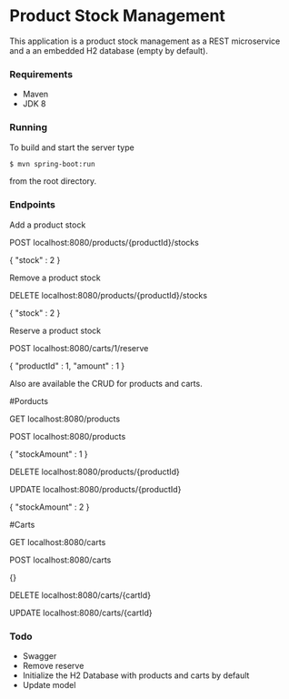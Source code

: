# Product Stock Management

This application is a product stock management as a REST microservice and a an embedded H2 database (empty by default).

### Requirements

- Maven
- JDK 8

### Running

To build and start the server type

```sh
$ mvn spring-boot:run
```

from the root directory.

### Endpoints

Add a product stock

POST localhost:8080/products/{productId}/stocks

{
	"stock" : 2
}

Remove a product stock

DELETE localhost:8080/products/{productId}/stocks

{
	"stock" : 2
}

Reserve a product stock

POST localhost:8080/carts/1/reserve

{
	"productId" : 1,
	"amount" : 1
}


Also are available the CRUD for products and carts.

#Porducts

GET localhost:8080/products

POST localhost:8080/products

{
	"stockAmount" : 1
}

DELETE localhost:8080/products/{productId}

UPDATE localhost:8080/products/{productId}

{
	"stockAmount" : 2
}


#Carts

GET localhost:8080/carts

POST localhost:8080/carts

{}

DELETE localhost:8080/carts/{cartId}

UPDATE localhost:8080/carts/{cartId}



### Todo

 - Swagger
 - Remove reserve
 - Initialize the H2 Database with products and carts by default
 - Update model

